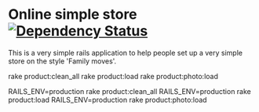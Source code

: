 Online simple store [![Dependency Status](https://gemnasium.com/hugocorbucci/Lojinha-Online.svg)](https://gemnasium.com/hugocorbucci/Lojinha-Online)
===================

This is a very simple rails application to help people set up a very simple store on the style 'Family moves'.


rake product:clean_all 
rake product:load 
rake product:photo:load 
 
RAILS_ENV=production rake product:clean_all 
RAILS_ENV=production rake product:load 
RAILS_ENV=production rake product:photo:load 